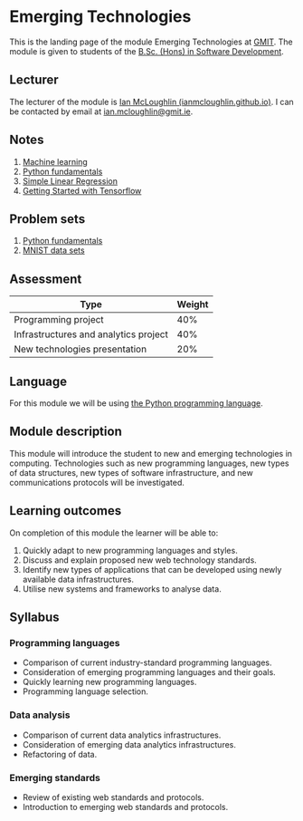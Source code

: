 # Emerging Technologies

This is the landing page of the module Emerging Technologies at [GMIT](http://www.gmit.ie/).
The module is given to students of the [B.Sc. (Hons) in Software Development](https://www.gmit.ie/software-development/bachelor-science-computing-software-development).


## Lecturer

The lecturer of the module is [Ian McLoughlin (ianmcloughlin.github.io)](https://ianmcloughlin.github.io).
I can be contacted by email at [ian.mcloughlin@gmit.ie](mailto:ian.mcloughlin@gmit.ie).


## Notes

1. [Machine learning](notes/learning.md)
2. [Python fundamentals](https://github.com/emerging-technologies/emerging-technologies.github.io/blob/master/notebooks/python-fundamentals.ipynb)
3. [Simple Linear Regression](https://github.com/emerging-technologies/emerging-technologies.github.io/blob/master/notebooks/simple-linear-regression.ipynb)
4. [Getting Started with Tensorflow](https://github.com/emerging-technologies/emerging-technologies.github.io/blob/master/notebooks/tensorflow-getting-started.ipynb)


## Problem sets

1. [Python fundamentals](problems/python-fundamentals.md)
2. [MNIST data sets](problems/digits.md)


## Assessment

| Type                                  | Weight |
| --------------------------------------|--------|
| Programming project                   |   40%  |
| Infrastructures and analytics project |   40%  |
| New technologies presentation         |   20%  |


## Language

For this module we will be using [the Python programming language](https://www.python.org/).


## Module description

This module will introduce the student to new and emerging technologies in computing.
Technologies such as new programming languages, new types of data structures, new types of software infrastructure, and new communications protocols will be investigated.


## Learning outcomes

On completion of this module the learner will be able to:
    
1. Quickly adapt to new programming languages and styles.
2. Discuss and explain proposed new web technology standards.
3. Identify new types of applications that can be developed using newly available data infrastructures.
4. Utilise new systems and frameworks to analyse data.


## Syllabus

### Programming languages
- Comparison of current industry-standard programming languages.
- Consideration of emerging programming languages and their goals.
- Quickly learning new programming languages.
- Programming language selection.

### Data analysis
- Comparison of current data analytics infrastructures.
- Consideration of emerging data analytics infrastructures.
- Refactoring of data.

### Emerging standards
- Review of existing web standards and protocols.
- Introduction to emerging web standards and protocols.

